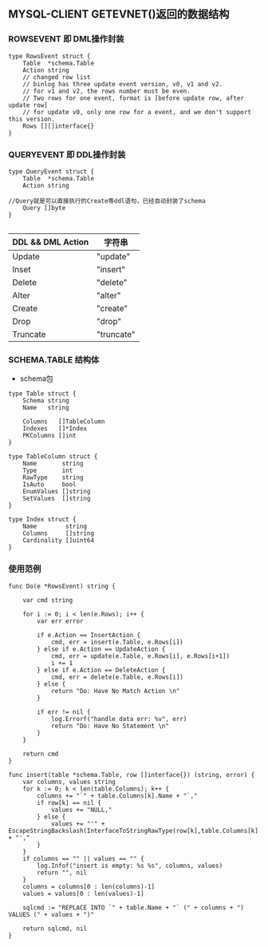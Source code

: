 ## MYSQL-CLIENT GETEVNET()返回的数据结构


### ROWSEVENT 即 DML操作封装

```
type RowsEvent struct {
	Table  *schema.Table
	Action string
	// changed row list
	// binlog has three update event version, v0, v1 and v2.
	// for v1 and v2, the rows number must be even.
	// Two rows for one event, format is [before update row, after update row]
	// for update v0, only one row for a event, and we don't support this version.
	Rows [][]interface{}
}
```


### QUERYEVENT 即 DDL操作封装



```
type QueryEvent struct {
	Table  *schema.Table
	Action string

//Query就是可以直接执行的Create等ddl语句，已经自动封装了schema
	Query []byte
}


```

| DDL && DML Action | 字符串 |
| -- | -- |
| Update | "update" |
| Inset | "insert" |
| Delete | "delete" |
| Alter | "alter" |
| Create | "create" |
| Drop | "drop" |
| Truncate | "truncate" |



### SCHEMA.TABLE 结构体

* schema包

```
type Table struct {
	Schema string
	Name   string

	Columns   []TableColumn
	Indexes   []*Index
	PKColumns []int
}
```


```
type TableColumn struct {
	Name       string
	Type       int
	RawType    string
	IsAuto     bool
	EnumValues []string
	SetValues  []string
}

type Index struct {
	Name        string
	Columns     []string
	Cardinality []uint64
}

```


### 使用范例

```
func Do(e *RowsEvent) string {

	var cmd string

	for i := 0; i < len(e.Rows); i++ {
		var err error

		if e.Action == InsertAction {
			cmd, err = insert(e.Table, e.Rows[i])
		} else if e.Action == UpdateAction {
			cmd, err = update(e.Table, e.Rows[i], e.Rows[i+1])
			i += 1
		} else if e.Action == DeleteAction {
			cmd, err = delete(e.Table, e.Rows[i])
		} else {
			return "Do: Have No Match Action \n"
		}

		if err != nil {
			log.Errorf("handle data err: %v", err)
			return "Do: Have No Statement \n"
		}
	}

	return cmd
}

func insert(table *schema.Table, row []interface{}) (string, error) {
	var columns, values string
	for k := 0; k < len(table.Columns); k++ {
		columns += "`" + table.Columns[k].Name + "`,"
		if row[k] == nil {
			values += "NULL,"
		} else {
			values += "'" + EscapeStringBackslash(InterfaceToStringRawType(row[k],table.Columns[k].RawType)) + "',"
		}
	}
	if columns == "" || values == "" {
		log.Infof("insert is empty: %s %s", columns, values)
		return "", nil
	}
	columns = columns[0 : len(columns)-1]
	values = values[0 : len(values)-1]

	sqlcmd := "REPLACE INTO `" + table.Name + "` (" + columns + ") VALUES (" + values + ")"

	return sqlcmd, nil
}
```
